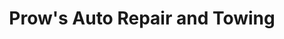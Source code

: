 ---
title: "Prow's Auto Repair and Towing"
url: /onaway/prows-auto-repair-and-towing/
shop: Autowerkstatt
---